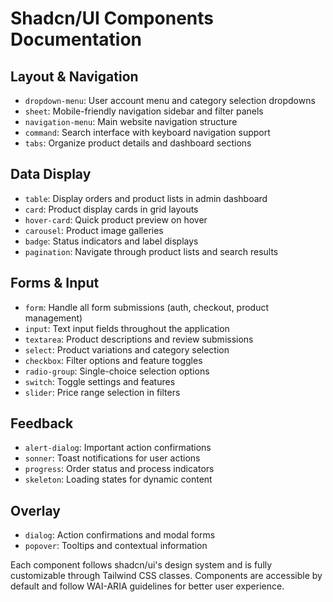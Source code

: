 # Shadcn/UI Components Documentation

## Layout & Navigation

- `dropdown-menu`: User account menu and category selection dropdowns
- `sheet`: Mobile-friendly navigation sidebar and filter panels
- `navigation-menu`: Main website navigation structure
- `command`: Search interface with keyboard navigation support
- `tabs`: Organize product details and dashboard sections

## Data Display

- `table`: Display orders and product lists in admin dashboard
- `card`: Product display cards in grid layouts
- `hover-card`: Quick product preview on hover
- `carousel`: Product image galleries
- `badge`: Status indicators and label displays
- `pagination`: Navigate through product lists and search results

## Forms & Input

- `form`: Handle all form submissions (auth, checkout, product management)
- `input`: Text input fields throughout the application
- `textarea`: Product descriptions and review submissions
- `select`: Product variations and category selection
- `checkbox`: Filter options and feature toggles
- `radio-group`: Single-choice selection options
- `switch`: Toggle settings and features
- `slider`: Price range selection in filters

## Feedback

- `alert-dialog`: Important action confirmations
- `sonner`: Toast notifications for user actions
- `progress`: Order status and process indicators
- `skeleton`: Loading states for dynamic content

## Overlay

- `dialog`: Action confirmations and modal forms
- `popover`: Tooltips and contextual information

Each component follows shadcn/ui's design system and is fully customizable through Tailwind CSS classes. Components are accessible by default and follow WAI-ARIA guidelines for better user experience. 